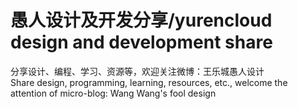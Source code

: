 # 愚人设计及开发分享/yurencloud design and development share  
分享设计、编程、学习、资源等，欢迎关注微博：王乐城愚人设计  
Share design, programming, learning, resources, etc., welcome the attention of micro-blog: Wang Wang's fool design
